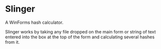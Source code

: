 # Slinger
A WinForms hash calculator.

Slinger works by taking any file dropped on the main form or string of text entered into the box at the top of the form and calculating several hashes from it.
